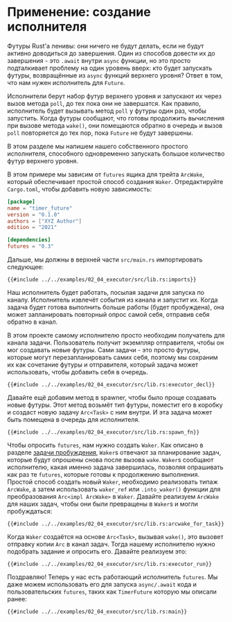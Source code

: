 # Применение: создание исполнителя

Футуры Rust'a ленивы: они ничего не будут делать, если не будут активно доводиться до завершения. Один из способов довести их до завершения - это `.await` внутри `async` функции, но это просто подталкивает проблему на один уровень вверх: кто будет запускать футуры, возвращённые из `async` функций верхнего уровня? Ответ в том, что нам нужен исполнитель для `Future`.

Исполнители берут набор футур верхнего уровня и запускают их через вызов метода `poll`, до тех пока они не завершатся. Как правило, исполнитель будет вызывать метод `poll` у футуры один раз, чтобы запустить. Когда футуры сообщают, что готовы продолжить вычисления при вызове метода `wake()`, они помещаются обратно в очередь и вызов `poll` повторяется до тех пор, пока `Future` не будут завершены.

В этом разделе мы напишем нашего собственного простого исполнителя, способного одновременно запускать большое количество футур верхнего уровня.

В этом примере мы зависим от `futures` ящика для трейта `ArcWake`, который обеспечивает простой способ создания `Waker`. Отредактируйте `Cargo.toml`, чтобы добавить новую зависимость:

```toml
[package]
name = "timer_future"
version = "0.1.0"
authors = ["XYZ Author"]
edition = "2021"

[dependencies]
futures = "0.3"
```

Дальше, мы должны в верхней части `src/main.rs` импортировать следующее:

```rust,ignore
{{#include ../../examples/02_04_executor/src/lib.rs:imports}}
```

Наш исполнитель будет работать, посылая задачи для запуска по каналу. Исполнитель извлечёт события из канала и запустит их. Когда задача будет готова выполнить больше работы (будет пробуждена), она может запланировать повторный опрос самой себя, отправив себя обратно в канал.

В этом проекте самому исполнителю просто необходим получатель для канала задачи. Пользователь получит экземпляр отправителя, чтобы он мог создавать новые футуры. Сами задачи - это просто футуры, которые могут перезапланировать самих себя, поэтому мы сохраним их как сочетание футуры и отправителя, который задача может использовать, чтобы добавить себя в очередь.

```rust,ignore
{{#include ../../examples/02_04_executor/src/lib.rs:executor_decl}}
```

Давайте ещё добавим метод в spawner, чтобы было проще создавать новые футуры. Этот метод возьмёт тип футуры, поместит его в коробку и создаст новую задачу `Arc<Task>` с ним внутри. И эта задача может быть помещена в очередь для исполнителя.

```rust,ignore
{{#include ../../examples/02_04_executor/src/lib.rs:spawn_fn}}
```

Чтобы опросить `futures`, нам нужно создать `Waker`. Как описано в разделе [задачи пробуждения], `Waker`s отвечают за планирование задач, которые будут опрошены снова после вызова `wake`. `Waker`s сообщают исполнителю, какая именно задача завершилась, позволяя опрашивать как раз те `futures`, которые готовы к продолжению выполнения. Простой способ создать новый `Waker`, необходимо реализовать типаж `ArcWake`, а затем использовать `waker_ref` или `.into_waker()` функции для преобразования `Arc<impl ArcWake>` в `Waker`. Давайте реализуем `ArcWake` для наших задач, чтобы они были превращены в `Waker`s и могли пробуждаться:

```rust,ignore
{{#include ../../examples/02_04_executor/src/lib.rs:arcwake_for_task}}
```

Когда `Waker` создаётся на основе `Arc<Task>`, вызывая `wake()`, это вызовет отправку копии `Arc` в канал задач. Тогда нашему исполнителю  нужно подобрать задание и опросить его. Давайте реализуем это:

```rust,ignore
{{#include ../../examples/02_04_executor/src/lib.rs:executor_run}}
```

Поздравляю! Теперь у нас есть работающий исполнитель `futures`. Мы даже можем использовать его для запуска `async/.await` кода и пользовательских `futures`, таких как `TimerFuture` которую мы описали ранее:

```rust,edition2018,ignore
{{#include ../../examples/02_04_executor/src/lib.rs:main}}
```


[задачи пробуждения]: ./03_wakeups.md